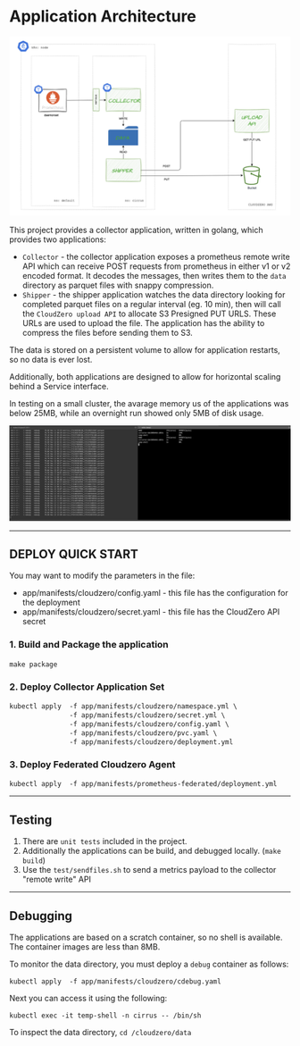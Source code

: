 # Application Architecture

![](./docs/assets/overvierw.png)

This project provides a collector application, written in golang, which provides two applications:

* `Collector` - the collector application exposes a prometheus remote write API which can receive POST requests from prometheus in either v1 or v2 encoded format. It decodes the messages, then writes them to the `data` directory as parquet files with snappy compression.
* `Shipper` - the shipper application watches the data directory looking for completed parquet files on a regular interval (eg. 10 min), then will call the `CloudZero upload API` to allocate S3 Presigned PUT URLS. These URLs are used to upload the file. The application has the ability to compress the files before sending them to S3.

The data is stored on a persistent volume to allow for application restarts, so no data is ever lost.

Additionally, both applications are designed to allow for horizontal scaling behind a Service interface.

In testing on a small cluster, the avarage memory us of the applications was below 25MB, while an overnight run showed only 5MB of disk usage.

![](./docs/assets/files.png)

---

## DEPLOY QUICK START

You may want to modify the parameters in the file:

* app/manifests/cloudzero/config.yaml - this file has the configuration for the deployment
* app/manifests/cloudzero/secret.yaml - this file has the CloudZero API secret

### 1. Build and Package the application

```
make package
```

### 2. Deploy Collector Application Set
```
kubectl apply  -f app/manifests/cloudzero/namespace.yml \
               -f app/manifests/cloudzero/secret.yml \
               -f app/manifests/cloudzero/config.yaml \
               -f app/manifests/cloudzero/pvc.yaml \
               -f app/manifests/cloudzero/deployment.yml
```

### 3. Deploy Federated Cloudzero Agent
```
kubectl apply  -f app/manifests/prometheus-federated/deployment.yml
```

---
## Testing

1. There are `unit tests` included in the project.
2. Additionally the applications can be build, and debugged locally. (`make build`)
3. Use the `test/sendfiles.sh` to send a metrics payload to the collector "remote write" API

---

## Debugging

The applications are based on a scratch container, so no shell is available. The container images are less than 8MB.

To monitor the data directory, you must deploy a `debug` container as follows:

```
kubectl apply  -f app/manifests/cloudzero/cdebug.yaml
```

Next you can access it using the following:
```
kubectl exec -it temp-shell -n cirrus -- /bin/sh
```

To inspect the data directory, `cd /cloudzero/data`